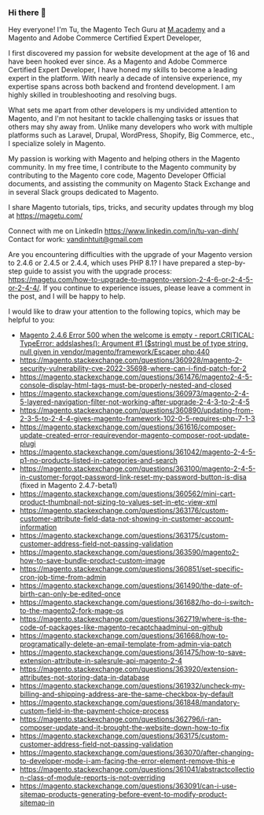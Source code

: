 ### Hi there 👋

<!--
**Viper9x/Viper9x** is a ✨ _special_ ✨ repository because its `README.md` (this file) appears on your GitHub profile.

Here are some ideas to get you started:

- 🔭 I’m currently working on ...
- 🌱 I’m currently learning ...
- 👯 I’m looking to collaborate on ...
- 🤔 I’m looking for help with ...
- 💬 Ask me about ...
- 📫 How to reach me: ...
- 😄 Pronouns: ...
- ⚡ Fun fact: ...
-->
Hey everyone! I'm Tu, the Magento Tech Guru at [M.academy][1] and a Magento and Adobe Commerce Certified Expert Developer,

I first discovered my passion for website development at the age of 16 and have been hooked ever since. As a Magento and Adobe Commerce Certified Expert Developer, I have honed my skills to become a leading expert in the platform. With nearly a decade of intensive experience, my expertise spans across both backend and frontend development. I am highly skilled in troubleshooting and resolving bugs.

What sets me apart from other developers is my undivided attention to Magento, and I'm not hesitant to tackle challenging tasks or issues that others may shy away from. Unlike many developers who work with multiple platforms such as Laravel, Drupal, WordPress, Shopify, Big Commerce, etc., I specialize solely in Magento.

My passion is working with Magento and helping others in the Magento community. In my free time, I contribute to the Magento community by contributing to the Magento core code, Magento Developer Official documents, and assisting the community on Magento Stack Exchange and in several Slack groups dedicated to Magento.

I share Magento tutorials, tips, tricks, and security updates through my blog at https://magetu.com/

Connect with me on LinkedIn https://www.linkedin.com/in/tu-van-dinh/  
Contact for work: vandinhtuit@gmail.com

Are you encountering difficulties with the upgrade of your Magento version to 2.4.6 or 2.4.5 or 2.4.4, which uses PHP 8.1? I have prepared a step-by-step guide to assist you with the upgrade process:  
https://magetu.com/how-to-upgrade-to-magento-version-2-4-6-or-2-4-5-or-2-4-4/. If you continue to experience issues, please leave a comment in the post, and I will be happy to help.

I would like to draw your attention to the following topics, which may be helpful to you:
- [Magento 2.4.6 Error 500 when the welcome is empty - report.CRITICAL: TypeError: addslashes(): Argument #1 ($string) must be of type string, null given in vendor/magento/framework/Escaper.php:440][2]
 - https://magento.stackexchange.com/questions/360928/magento-2-security-vulnerability-cve-2022-35698-where-can-i-find-patch-for-2
 - https://magento.stackexchange.com/questions/361476/magento2-4-5-console-display-html-tags-must-be-properly-nested-and-closed
 - https://magento.stackexchange.com/questions/360973/magento-2-4-5-layered-navigation-filter-not-working-after-upgrade-2-4-3-to-2-4-5
 - https://magento.stackexchange.com/questions/360890/updating-from-2-3-5-to-2-4-4-gives-magento-framework-102-0-5-requires-php-7-1-3
 - https://magento.stackexchange.com/questions/361616/composer-update-created-error-requirevendor-magento-composer-root-update-plugi
 - https://magento.stackexchange.com/questions/361042/magento-2-4-5-p1-no-products-listed-in-categories-and-search
 - https://magento.stackexchange.com/questions/363100/magento-2-4-5-in-customer-forgot-password-link-reset-my-password-button-is-disa (fixed in Magento 2.4.7-beta1)
 - https://magento.stackexchange.com/questions/360562/mini-cart-product-thumbnail-not-sizing-to-values-set-in-etc-view-xml
 - https://magento.stackexchange.com/questions/363176/custom-customer-attribute-field-data-not-showing-in-customer-account-information
 - https://magento.stackexchange.com/questions/363175/custom-customer-address-field-not-passing-validation
 - https://magento.stackexchange.com/questions/363590/magento2-how-to-save-bundle-product-custom-image
 - https://magento.stackexchange.com/questions/360851/set-specific-cron-job-time-from-admin
 - https://magento.stackexchange.com/questions/361490/the-date-of-birth-can-only-be-edited-once
 - https://magento.stackexchange.com/questions/361682/ho-do-i-switch-to-the-magento2-fork-mage-os
 - https://magento.stackexchange.com/questions/362719/where-is-the-code-of-packages-like-magento-recaptchaadminui-on-github
 - https://magento.stackexchange.com/questions/361668/how-to-programatically-delete-an-email-template-from-admin-via-patch
 - https://magento.stackexchange.com/questions/361475/how-to-save-extension-attribute-in-salesrule-api-magento-2-4
 - https://magento.stackexchange.com/questions/363920/extension-attributes-not-storing-data-in-database
 - https://magento.stackexchange.com/questions/361932/uncheck-my-billing-and-shipping-address-are-the-same-checkbox-by-default
 - https://magento.stackexchange.com/questions/361848/mandatory-custom-field-in-the-payment-choice-process
 - https://magento.stackexchange.com/questions/362796/i-ran-composer-update-and-it-brought-the-website-down-how-to-fix
 - https://magento.stackexchange.com/questions/363175/custom-customer-address-field-not-passing-validation
 - https://magento.stackexchange.com/questions/363070/after-changing-to-developer-mode-i-am-facing-the-error-element-remove-this-e
 - https://magento.stackexchange.com/questions/361041/abstractcollection-class-of-module-reports-is-not-overriding
 - https://magento.stackexchange.com/questions/363091/can-i-use-sitemap-products-generating-before-event-to-modify-product-sitemap-in


  [1]: https://m.academy/
  [2]: https://magento.stackexchange.com/questions/365397
